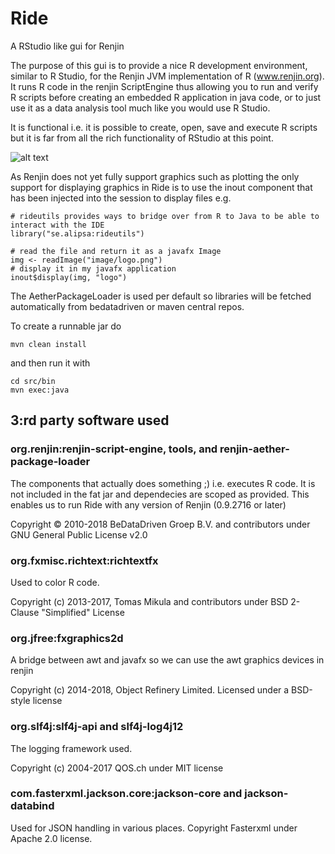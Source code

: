 # Ride
A RStudio like gui for Renjin 

The purpose of this gui is to provide a nice R development environment, similar to R Studio, for the Renjin 
JVM implementation of R (www.renjin.org). It runs R code in the renjin ScriptEngine thus allowing you to run and verify 
R scripts before creating an embedded R application in java code, or to just use it as a data analysis tool
much like you would use R Studio. 

It is functional i.e. it is possible to create, open, save and execute R scripts 
but it is far from all the rich functionality of RStudio at this point. 


![alt text](https://raw.githubusercontent.com/perNyfelt/ride/master/docs/Screenshot.png "Screenshot")


As Renjin does not yet fully support graphics such as plotting the only support for displaying graphics in Ride
is to use the inout component that has been injected into the session to display files e.g.

````
# rideutils provides ways to bridge over from R to Java to be able to interact with the IDE
library("se.alipsa:rideutils")

# read the file and return it as a javafx Image
img <- readImage("image/logo.png")
# display it in my javafx application
inout$display(img, "logo")
````

The AetherPackageLoader is used per default so libraries will be fetched automatically from 
bedatadriven or maven central repos.

To create a runnable jar do 
```
mvn clean install
``` 

and then run it with 
```
cd src/bin
mvn exec:java
``` 


## 3:rd party software used

### org.renjin:renjin-script-engine, tools, and renjin-aether-package-loader
The components that actually does something ;) i.e. executes R code. It is not included in the fat jar and 
dependecies are scoped as provided. This enables us to run Ride with any version of Renjin (0.9.2716 or later)

Copyright © 2010-2018 BeDataDriven Groep B.V. and contributors under GNU General Public License v2.0

### org.fxmisc.richtext:richtextfx
Used to color R code.

Copyright (c) 2013-2017, Tomas Mikula and contributors under BSD 2-Clause "Simplified" License

### org.jfree:fxgraphics2d
A bridge between awt and javafx so we can use the awt graphics devices in renjin

Copyright (c) 2014-2018, Object Refinery Limited. Licensed under a BSD-style license

### org.slf4j:slf4j-api and slf4j-log4j12
The logging framework used.

Copyright (c) 2004-2017 QOS.ch under MIT license

### com.fasterxml.jackson.core:jackson-core and jackson-databind
Used for JSON handling in various places.
Copyright Fasterxml under Apache 2.0 license.
